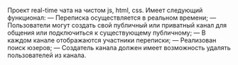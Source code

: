 Проект real-time чата на чистом js, html, css.
Имеет следующий функционал:
— Переписка осуществляется в реальном времени;
— Пользователи могут создать свой публичный или приватный канал для общения или подключиться к существующему публичному;
— В каждом канале отображаются участники переписки;
— Реализован поиск юзеров;
— Создатель канала должен имеет возможность удалять пользователей из канала.
